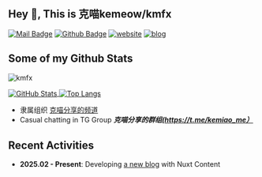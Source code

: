 ## Hey 👋, This is 克喵kemeow/kmfx

[![Mail Badge](https://img.shields.io/badge/-kemiaofx@163.com-c14438?style=flat&logo=Gmail&logoColor=white&link=mailto:kemiaofx@163.com)](mailto:kemiaofx@163.comkemiaofx@163.comkemiaofx@163.com) [![Github Badge](https://img.shields.io/badge/-克喵kemeow-grey?style=flat&logo=github&logoColor=white&link=https://github.com/kmfx/)](https://www.github.com/kmfx/)
[![website](https://img.shields.io/badge/website-blog1.kemiaofx.cn-3a7?style=for-the-badge&logo=data:image/svg+xml;base64,PHN2ZyB4bWxucz0iaHR0cDovL3d3dy53My5vcmcvMjAwMC9zdmciIHZpZXdCb3g9IjAgMCA1MCA2NCIgc3Ryb2tlPSJ3aGl0ZSIgZmlsbD0ibm9uZSIgc3Ryb2tlLWxpbmVjYXA9InJvdW5kIiBzdHJva2UtbGluZWpvaW49InJvdW5kIiBzdHJva2Utd2lkdGg9IjgiPjxwb2x5bGluZSBwb2ludHM9IjQsNCAzNiw0IDUsNDUgMzcsNDUiLz48cG9seWxpbmUgcG9pbnRzPSI0MywxOSAxMiw2MCA0Niw2MCIvPjwvc3ZnPg==)](https://blog1.kemiaofx.cn/)
[![blog](https://img.shields.io/badge/blog-notion.kemiaofx.cn-3af?style=for-the-badge&logo=data:image/svg+xml;base64,PHN2ZyB4bWxucz0iaHR0cDovL3d3dy53My5vcmcvMjAwMC9zdmciIHZpZXdCb3g9IjAgMCA1MCA2NCIgc3Ryb2tlPSJ3aGl0ZSIgZmlsbD0ibm9uZSIgc3Ryb2tlLWxpbmVjYXA9InJvdW5kIiBzdHJva2UtbGluZWpvaW49InJvdW5kIiBzdHJva2Utd2lkdGg9IjgiPjxwb2x5bGluZSBwb2ludHM9IjQsNCAzNiw0IDUsNDUgMzcsNDUiLz48cG9seWxpbmUgcG9pbnRzPSI0MywxOSAxMiw2MCA0Niw2MCIvPjwvc3ZnPg==)](https://noyion.kemiaofx.cn/)
## Some of my Github Stats
<p align=left> <img src=https://komarev.com/ghpvc/?username=kmfx alt=kmfx /> </p>
<a href="https://github.com/kmfx">
  <img align="center" alt="GitHub Stats" src="https://github-readme-stats.vercel.app/api?username=kmfx&show_icons=true&include_all_commits=true" />
</a>
<a href="https://github.com/kmfx">
  <img align="center" alt="Top Langs" src="https://github-readme-stats.vercel.app/api/top-langs/?username=kmfx&layout=compact" />
</a>

- 隶属组织 [克喵分享的频道](https://t.me/kemiaofx_me)
- Casual chatting in TG Group ***克喵分享的群组(https://t.me/kemiao_me）***

## Recent Activities

- **2025.02 - Present**: Developing [a new blog](https://github.com/kmfx/blog-v3) with Nuxt Content
